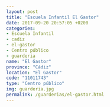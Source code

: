 ```yaml
---
layout: post
title: "Escuela Infantil El Gastor"
date: 2017-09-20 20:57:05 +0200
categories:
- Escuela Infantil
- cadiz
- el-gastor
- Centro público
- guarderia
name: "El Gastor"
province: "Cádiz"
location: "El Gastor"
code: "11011743"
type: "Centro público"
img: guarderia.jpg
permalink: /guarderias/el-gastor.html
---
```

